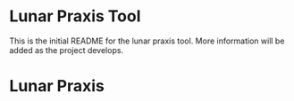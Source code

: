 # Lunar Praxis Tool

This is the initial README for the lunar praxis tool. More information will be added as the project develops. 

# Lunar Praxis
